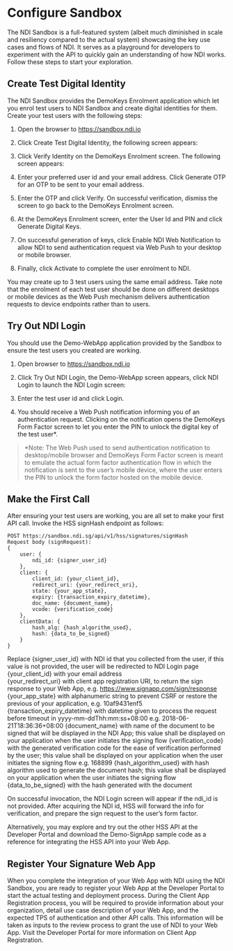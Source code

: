 # Configure Sandbox

The NDI Sandbox is a full-featured system (albeit much diminished in scale and resiliency compared to the actual system) showcasing the key use cases and flows of NDI.  It serves as a playground for developers to experiment with the API to quickly gain an understanding of how NDI works.  Follow these steps to start your exploration.  

## Create Test Digital Identity

The NDI Sandbox provides the DemoKeys Enrolment application which let you enrol test users to NDI Sandbox and create digital identities for them.  Create your test users with the following steps:

1. Open the browser to https://sandbox.ndi.io

2. Click Create Test Digital Identity, the following screen appears:
 
3. Click Verify Identity on the DemoKeys Enrolment screen.  The following screen appears:
  
4. Enter your preferred user id and your email address.  Click Generate OTP for an OTP to be sent to your email address.

5. Enter the OTP and click Verify.  On successful verification, dismiss the screen to go back to the DemoKeys Enrolment screen.
   
6. At the DemoKeys Enrolment screen, enter the User Id and PIN and click Generate Digital Keys.
   
7.	On successful generation of keys, click Enable NDI Web Notification to allow NDI to send authentication request via Web Push to your desktop or mobile browser.

8.	Finally, click Activate to complete the user enrolment to NDI.

You may create up to 3 test users using the same email address.  Take note that the enrolment of each test user should be done on different desktops or mobile devices as the Web Push mechanism delivers authentication requests to device endpoints rather than to users.

## Try Out NDI Login

You should use the Demo-WebApp application provided by the Sandbox to ensure the test users you created are working.

1. Open browser to https://sandbox.ndi.io

2. Click Try Out NDI Login, the Demo-WebApp screen appears, click NDI Login to launch the NDI Login screen:
 
3. Enter the test user id and click Login.

4. You should receive a Web Push notification informing you of an authentication request. Clicking on the notification opens the DemoKeys Form Factor screen to let you enter the PIN to unlock the digital key of the test user*.

> *Note:
The Web Push used to send authentication notification to desktop/mobile browser and DemoKeys Form Factor screen is meant to emulate the actual form factor authentication flow in which the notification is sent to the user’s mobile device, where the user enters the PIN to unlock the form factor hosted on the mobile device.

## Make the First Call
After ensuring your test users are working, you are all set to make your first API call.  Invoke the HSS signHash endpoint as follows:

```
POST https://sandbox.ndi.sg/api/v1/hss/signatures/signHash
Request body (signRequest):
{
    user: {
        ndi_id: {signer_user_id}
    },
    client: {
        client_id: {your_client_id},
        redirect_uri: {your_redirect_uri},
        state: {your_app_state},
        expiry: {transaction_expiry_datetime},
        doc_name: {document_name},
        vcode: {verification_code}
    },
    clientData: {
        hash_alg: {hash_algorithm_used},
        hash: {data_to_be_signed}
    }
}
```

Replace {signer_user_id} with NDI id that you collected from the user, if this value is not provided, the user will be redirected to NDI Login page
{your_client_id} with your email address  
{your_redirect_uri} with client app registration URI,  to return the sign response to your Web App, e.g. https://www.signapp.com/sign/response
{your_app_state} with alphanumeric string to prevent CSRF or restore the previous of your application, e.g. 10af9431enf5
{transaction_expiry_datetime} with datetime given to process the request before timeout in yyyy-mm-ddThh:mm:ss+08:00 e.g. 2018-06-21T18:36:36+08:00
{document_name} with name of the document to be signed that will be displayed in the NDI App; this value shall be displayed on your application when the user initiates the signing flow
{verification_code} with the generated verification code for the ease of verification performed by the user; this value shall be displayed on your application when the user initiates the signing flow e.g. 168899
{hash_algorithm_used} with hash algorithm used to generate the document hash; this value shall be displayed on your application when the user initiates the signing flow
{data_to_be_signed} with the hash generated with the document

On successful invocation, the NDI Login screen will appear if the ndi_id is not provided. After acquiring the NDI id, HSS will forward the info for verification, and prepare the sign request to the user’s form factor.

Alternatively, you may explore and try out the other HSS API at the Developer Portal  and download the Demo-SignApp sample code as a reference for integrating the HSS API into your Web App.

## Register Your Signature Web App

When you complete the integration of your Web App with NDI using the NDI Sandbox, you are ready to register your Web App at the Developer Portal to start the actual testing and deployment process.  During the Client App Registration process, you will be required to provide information about your organization, detail use case description of your Web App, and the expected TPS of authentication and other API calls.  This information will be taken as inputs to the review process to grant the use of NDI to your Web App.
Visit the Developer Portal for more information on Client App Registration.
